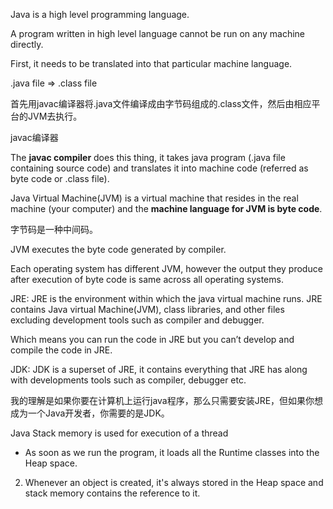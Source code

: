 Java is a high level programming language.

A program written in high level language cannot be run on any machine directly.

First, it needs to be translated into that particular machine language.

.java file => .class file

首先用javac编译器将.java文件编译成由字节码组成的.class文件，然后由相应平台的JVM去执行。

javac编译器

The **javac compiler** does this thing, it takes java program (.java file containing source code) and translates it into machine code (referred as byte code or .class file).

Java Virtual Machine(JVM) is a virtual machine that resides in the real machine (your computer) and the **machine language for JVM is byte code**.

字节码是一种中间码。

JVM executes the byte code generated by compiler.

Each operating system has different JVM, however the output they produce after execution of byte code is same across all operating systems.

JRE: JRE is the environment within which the java virtual machine runs. JRE contains Java virtual Machine(JVM), class libraries, and other files excluding development tools such as compiler and debugger.

Which means you can run the code in JRE but you can’t develop and compile the code in JRE.

JDK: JDK is a superset of JRE, it contains everything that JRE has along with developments tools such as compiler, debugger etc.

我的理解是如果你要在计算机上运行java程序，那么只需要安装JRE，但如果你想成为一个Java开发者，你需要的是JDK。

Java Stack memory is used for execution of a thread

- As soon as we run the program, it loads all the Runtime classes into the Heap space.

2. Whenever an object is created, it's always stored in the Heap space and stack memory contains the reference to it.